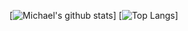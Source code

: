 [![Michael's github stats](https://github-readme-stats.vercel.app/api?username=michaelt0520&include_all_commits=true&count_private=true&show_icons=true&theme=material-palenight)]
[![Top Langs](https://github-readme-stats.vercel.app/api/top-langs/?username=michaelt0520&include_all_commits=true&count_private=true&show_icons=true&theme=material-palenight)]
